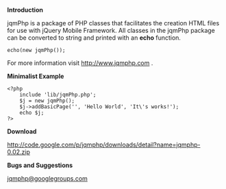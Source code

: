 **Introduction**

jqmPhp is a package of PHP classes that facilitates the creation HTML files for use with jQuery Mobile Framework.  All classes in the jqmPhp package can be converted to string and printed with an **echo** function.

```
echo(new jqmPhp());
```

For more information visit http://www.jqmphp.com .

**Minimalist Example**
```
<?php
    include 'lib/jqmPhp.php';
    $j = new jqmPhp();
    $j->addBasicPage('', 'Hello World', 'It\'s works!');
    echo $j;
?>
```

**Download**

http://code.google.com/p/jqmphp/downloads/detail?name=jqmphp-0.02.zip

**Bugs and Suggestions**

[jqmphp@googlegroups.com](http://groups.google.com/group/jqmphp)